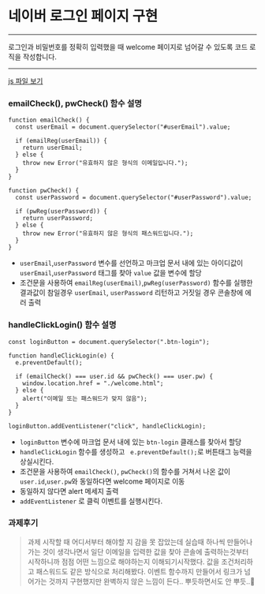 # 네이버 로그인 페이지 구현

---

로그인과 비밀번호를 정확히 입력했을 때 welcome 페이지로 넘어갈 수 있도록 코드 로직을 작성합니다.

---

[js 파일 보기](https://github.com/JUWON-YEO/js-homework/blob/main/naver_login/js/main.js)

### emailCheck(), pwCheck() 함수 설명

```
function emailCheck() {
  const userEmail = document.querySelector("#userEmail").value;

  if (emailReg(userEmail)) {
    return userEmail;
  } else {
    throw new Error("유효하지 않은 형식의 이메일입니다.");
  }
}

function pwCheck() {
  const userPassword = document.querySelector("#userPassword").value;

  if (pwReg(userPassword)) {
    return userPassword;
  } else {
    throw new Error("유효하지 않은 형식의 패스워드입니다.");
  }
}
```

- `userEmail`,`userPassword` 변수를 선언하고 마크업 문서 내에 있는 아이디값이 `userEmail`,`userPassword` 태그를 찾아 `value` 값을 변수에 할당
- 조건문을 사용하여 `emailReg(userEmail)`,`pwReg(userPassword)` 함수를 실행한 결과값이 참일경우 `userEmail`, `userPassword` 리턴하고 거짓일 경우 콘솔창에 에러 출력

### handleClickLogin() 함수 설명

```
const loginButton = document.querySelector(".btn-login");

function handleClickLogin(e) {
  e.preventDefault();

  if (emailCheck() === user.id && pwCheck() === user.pw) {
    window.location.href = "./welcome.html";
  } else {
    alert("이메일 또는 패스워드가 맞지 않음");
  }
}

loginButton.addEventListener("click", handleClickLogin);
```

- `loginButton` 변수에 마크업 문서 내에 있는 `btn-login` 클래스를 찾아서 할당
- `handleClickLogin` 함수를 생성하고 ` e.preventDefault();`로 버튼태그 능력을 상실시킨다.
- 조건문을 사용하여 `emailCheck()`, `pwCheck()`의 함수를 거쳐서 나온 값이`user.id`,`user.pw`와 동일하다면 welcome 페이지로 이동
- 동일하지 않다면 alert 메세지 출력
- `addEventListener` 로 클릭 이벤트를 실행시킨다.

### 과제후기

> 과제 시작할 때 어디서부터 해야할 지 감을 못 잡았는데 실습때 하나씩 만들어나가는 것이 생각나면서 일단 이메일을 입력한 값을 찾아 콘솔에 출력하는것부터 시작하니까 점점 어떤 느낌으로 해야하는지 이해되기시작했다. 값을 조건처리하고 패스워드도 같은 방식으로 처리해봤다. 이벤트 함수까지 만들어서 링크가 넘어가는 것까지 구현했지만 완벽하지 않은 느낌이 든다.. 뿌듯하면서도 안 뿌듯..🤔
